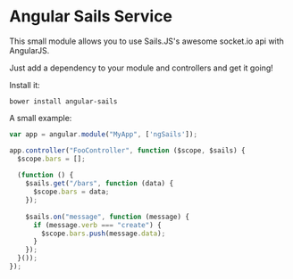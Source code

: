 Angular Sails Service
=====================

This small module allows you to use Sails.JS's awesome socket.io api with AngularJS.

Just add a dependency to your module and controllers and get it going!

Install it:

```shell
bower install angular-sails
```

A small example:

```javascript
var app = angular.module("MyApp", ['ngSails']);

app.controller("FooController", function ($scope, $sails) {
  $scope.bars = [];
  
  (function () {
    $sails.get("/bars", function (data) {
      $scope.bars = data;
    });
    
    $sails.on("message", function (message) {
      if (message.verb === "create") {
        $scope.bars.push(message.data);
      }
    });
  }());
});
```